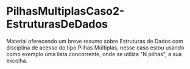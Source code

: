 # PilhasMultiplasCaso2-EstruturasDeDados
 Material oferecendo um breve resumo sobre Estruturas de Dados com disciplina de acesso do tipo Pilhas Múltiplas, nesse caso estou usando como exemplo uma lista concorrente, onde se utiliza "N pilhas", a sua excolha.
